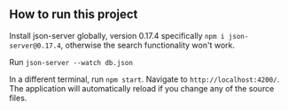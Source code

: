 ## How to run this project

Install json-server globally, version 0.17.4 specifically `npm i json-server@0.17.4`, otherwise the search functionality won't work.

Run `json-server --watch db.json`

In a different terminal, run `npm start`. Navigate to `http://localhost:4200/`. The application will automatically reload if you change any of the source files.
